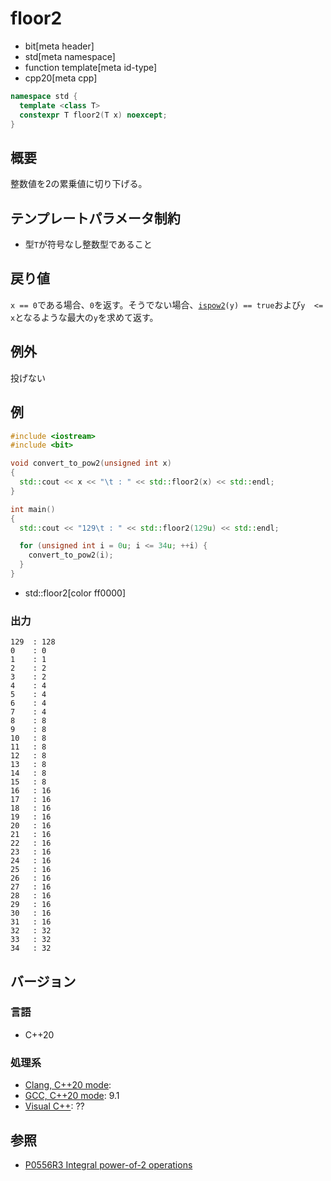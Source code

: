 # floor2
* bit[meta header]
* std[meta namespace]
* function template[meta id-type]
* cpp20[meta cpp]

```cpp
namespace std {
  template <class T>
  constexpr T floor2(T x) noexcept;
}
```

## 概要
整数値を2の累乗値に切り下げる。


## テンプレートパラメータ制約
- 型`T`が符号なし整数型であること


## 戻り値
`x == 0`である場合、`0`を返す。そうでない場合、[`ispow2`](ispow2.md)`(y) == true`および`y  <= x`となるような最大の`y`を求めて返す。


## 例外
投げない


## 例
```cpp example
#include <iostream>
#include <bit>

void convert_to_pow2(unsigned int x)
{
  std::cout << x << "\t : " << std::floor2(x) << std::endl;
}

int main()
{
  std::cout << "129\t : " << std::floor2(129u) << std::endl;

  for (unsigned int i = 0u; i <= 34u; ++i) {
    convert_to_pow2(i);
  }
}
```
* std::floor2[color ff0000]

### 出力
```
129	 : 128
0	 : 0
1	 : 1
2	 : 2
3	 : 2
4	 : 4
5	 : 4
6	 : 4
7	 : 4
8	 : 8
9	 : 8
10	 : 8
11	 : 8
12	 : 8
13	 : 8
14	 : 8
15	 : 8
16	 : 16
17	 : 16
18	 : 16
19	 : 16
20	 : 16
21	 : 16
22	 : 16
23	 : 16
24	 : 16
25	 : 16
26	 : 16
27	 : 16
28	 : 16
29	 : 16
30	 : 16
31	 : 16
32	 : 32
33	 : 32
34	 : 32
```


## バージョン
### 言語
- C++20

### 処理系
- [Clang, C++20 mode](/implementation.md#clang):
- [GCC, C++20 mode](/implementation.md#gcc): 9.1
- [Visual C++](/implementation.md#visual_cpp): ??


## 参照
- [P0556R3 Integral power-of-2 operations](http://www.open-std.org/jtc1/sc22/wg21/docs/papers/2018/p0556r3.html)

